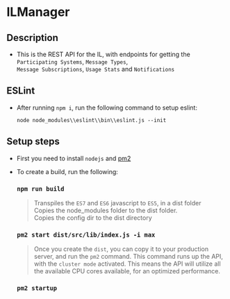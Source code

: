 # ILManager

## Description
  - This is the REST API for the IL, with endpoints for getting the `Participating Systems`, `Message Types`,<br/>
   `Message Subscriptions`, `Usage Stats` and `Notifications`

## ESLint
- After running `npm i`, run the following command to setup eslint:
    
    `node node_modules\\eslint\\bin\\eslint.js --init`

## Setup steps
  - First you need to install `nodejs` and [pm2](http://pm2.keymetrics.io/)
  - To create a build, run the following:
  
    ### `npm run build`

      > Transpiles the `ES7` and `ES6` javascript to `ES5`, in a dist folder<br>
      > Copies the node_modules folder to the dist folder.<br>
      > Copies the config dir to the dist directory 

    ### `pm2 start dist/src/lib/index.js -i max`

      > Once you create the `dist`, you can copy it to your production server, and run the `pm2` command.
      > This command runs up the API, with the `cluster mode` activated. This means the API will utilize     all the available CPU cores available, for an optimized performance.

    ### `pm2 startup`
    
      >